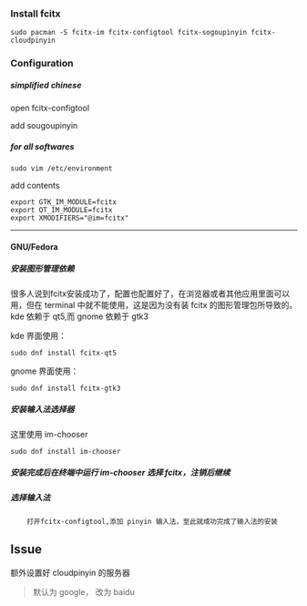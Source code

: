 ### Install fcitx

    sudo pacman -S fcitx-im fcitx-configtool fcitx-sogoupinyin fcitx-cloudpinyin

### Configuration

##### simplified chinese

open fcitx-configtool

add sougoupinyin

##### for all softwares

    sudo vim /etc/environment

add contents

    export GTK_IM_MODULE=fcitx
    export QT_IM_MODULE=fcitx
    export XMODIFIERS="@im=fcitx"

***

#### GNU/Fedora

##### 安装图形管理依赖

很多人说到fcitx安装成功了，配置也配置好了，在浏览器或者其他应用里面可以用，但在 terminal 中就不能使用，这是因为没有装 fcitx 的图形管理包所导致的。kde 依赖于 qt5,而 gnome 依赖于 gtk3

kde 界面使用：

    sudo dnf install fcitx-qt5

gnome 界面使用：

    sudo dnf install fcitx-gtk3

##### 安装输入法选择器

这里使用 im-chooser

    sudo dnf install im-chooser

##### 安装完成后在终端中运行 im-chooser 选择 fcitx，注销后继续

##### 选择输入法

        打开fcitx-configtool,添加 pinyin 输入法，至此就成功完成了输入法的安装

## Issue

额外设置好 cloudpinyin 的服务器
> 默认为 google， 改为 baidu
